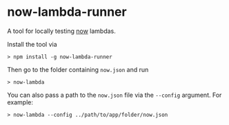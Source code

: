 # now-lambda-runner

A tool for locally testing [now](https://zeit.co/now) lambdas.

Install the tool via

```
> npm install -g now-lambda-runner
```

Then go to the folder containing `now.json` and run

```
> now-lambda
```

You can also pass a path to the `now.json` file via the `--config` argument. For example:

```
> now-lambda --config ../path/to/app/folder/now.json
```
